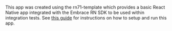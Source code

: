 This app was created using the rn71-template which provides a basic React Native app integrated with the Embrace RN SDK
to be used within integration tests. See [this guide](../integration-tests/README.md) for instructions on how to setup
and run this app.
